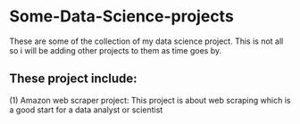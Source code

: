 # Some-Data-Science-projects
These are some of the collection of my data science project. This is not all so i will be adding other projects to them as time goes by.
## These project include:
(1)  Amazon web scraper project: This project is about web scraping which is a good start for a data analyst or scientist
